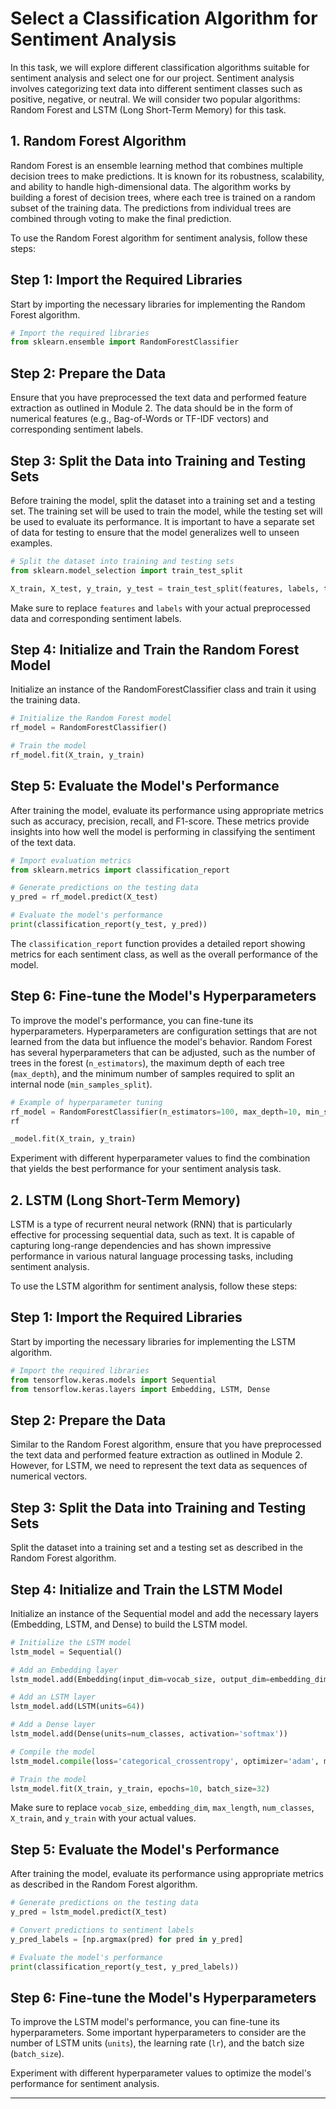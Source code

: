 

# Select a Classification Algorithm for Sentiment Analysis

In this task, we will explore different classification algorithms suitable for sentiment analysis and select one for our project. Sentiment analysis involves categorizing text data into different sentiment classes such as positive, negative, or neutral. We will consider two popular algorithms: Random Forest and LSTM (Long Short-Term Memory) for this task.

## 1. Random Forest Algorithm

Random Forest is an ensemble learning method that combines multiple decision trees to make predictions. It is known for its robustness, scalability, and ability to handle high-dimensional data. The algorithm works by building a forest of decision trees, where each tree is trained on a random subset of the training data. The predictions from individual trees are combined through voting to make the final prediction.

To use the Random Forest algorithm for sentiment analysis, follow these steps:

## Step 1: Import the Required Libraries

Start by importing the necessary libraries for implementing the Random Forest algorithm.

```python
# Import the required libraries
from sklearn.ensemble import RandomForestClassifier
```

## Step 2: Prepare the Data

Ensure that you have preprocessed the text data and performed feature extraction as outlined in Module 2. The data should be in the form of numerical features (e.g., Bag-of-Words or TF-IDF vectors) and corresponding sentiment labels.

## Step 3: Split the Data into Training and Testing Sets

Before training the model, split the dataset into a training set and a testing set. The training set will be used to train the model, while the testing set will be used to evaluate its performance. It is important to have a separate set of data for testing to ensure that the model generalizes well to unseen examples.

```python
# Split the dataset into training and testing sets
from sklearn.model_selection import train_test_split

X_train, X_test, y_train, y_test = train_test_split(features, labels, test_size=0.2, random_state=42)
```

Make sure to replace `features` and `labels` with your actual preprocessed data and corresponding sentiment labels.

## Step 4: Initialize and Train the Random Forest Model

Initialize an instance of the RandomForestClassifier class and train it using the training data.

```python
# Initialize the Random Forest model
rf_model = RandomForestClassifier()

# Train the model
rf_model.fit(X_train, y_train)
```

## Step 5: Evaluate the Model's Performance

After training the model, evaluate its performance using appropriate metrics such as accuracy, precision, recall, and F1-score. These metrics provide insights into how well the model is performing in classifying the sentiment of the text data.

```python
# Import evaluation metrics
from sklearn.metrics import classification_report

# Generate predictions on the testing data
y_pred = rf_model.predict(X_test)

# Evaluate the model's performance
print(classification_report(y_test, y_pred))
```

The `classification_report` function provides a detailed report showing metrics for each sentiment class, as well as the overall performance of the model.

## Step 6: Fine-tune the Model's Hyperparameters

To improve the model's performance, you can fine-tune its hyperparameters. Hyperparameters are configuration settings that are not learned from the data but influence the model's behavior. Random Forest has several hyperparameters that can be adjusted, such as the number of trees in the forest (`n_estimators`), the maximum depth of each tree (`max_depth`), and the minimum number of samples required to split an internal node (`min_samples_split`).

```python
# Example of hyperparameter tuning
rf_model = RandomForestClassifier(n_estimators=100, max_depth=10, min_samples_split=2)
rf

_model.fit(X_train, y_train)
```

Experiment with different hyperparameter values to find the combination that yields the best performance for your sentiment analysis task.

## 2. LSTM (Long Short-Term Memory)

LSTM is a type of recurrent neural network (RNN) that is particularly effective for processing sequential data, such as text. It is capable of capturing long-range dependencies and has shown impressive performance in various natural language processing tasks, including sentiment analysis.

To use the LSTM algorithm for sentiment analysis, follow these steps:

## Step 1: Import the Required Libraries

Start by importing the necessary libraries for implementing the LSTM algorithm.

```python
# Import the required libraries
from tensorflow.keras.models import Sequential
from tensorflow.keras.layers import Embedding, LSTM, Dense
```

## Step 2: Prepare the Data

Similar to the Random Forest algorithm, ensure that you have preprocessed the text data and performed feature extraction as outlined in Module 2. However, for LSTM, we need to represent the text data as sequences of numerical vectors.

## Step 3: Split the Data into Training and Testing Sets

Split the dataset into a training set and a testing set as described in the Random Forest algorithm.

## Step 4: Initialize and Train the LSTM Model

Initialize an instance of the Sequential model and add the necessary layers (Embedding, LSTM, and Dense) to build the LSTM model.

```python
# Initialize the LSTM model
lstm_model = Sequential()

# Add an Embedding layer
lstm_model.add(Embedding(input_dim=vocab_size, output_dim=embedding_dim, input_length=max_length))

# Add an LSTM layer
lstm_model.add(LSTM(units=64))

# Add a Dense layer
lstm_model.add(Dense(units=num_classes, activation='softmax'))

# Compile the model
lstm_model.compile(loss='categorical_crossentropy', optimizer='adam', metrics=['accuracy'])

# Train the model
lstm_model.fit(X_train, y_train, epochs=10, batch_size=32)
```

Make sure to replace `vocab_size`, `embedding_dim`, `max_length`, `num_classes`, `X_train`, and `y_train` with your actual values.

## Step 5: Evaluate the Model's Performance

After training the model, evaluate its performance using appropriate metrics as described in the Random Forest algorithm.

```python
# Generate predictions on the testing data
y_pred = lstm_model.predict(X_test)

# Convert predictions to sentiment labels
y_pred_labels = [np.argmax(pred) for pred in y_pred]

# Evaluate the model's performance
print(classification_report(y_test, y_pred_labels))
```

## Step 6: Fine-tune the Model's Hyperparameters

To improve the LSTM model's performance, you can fine-tune its hyperparameters. Some important hyperparameters to consider are the number of LSTM units (`units`), the learning rate (`lr`), and the batch size (`batch_size`).

Experiment with different hyperparameter values to optimize the model's performance for sentiment analysis.

---

